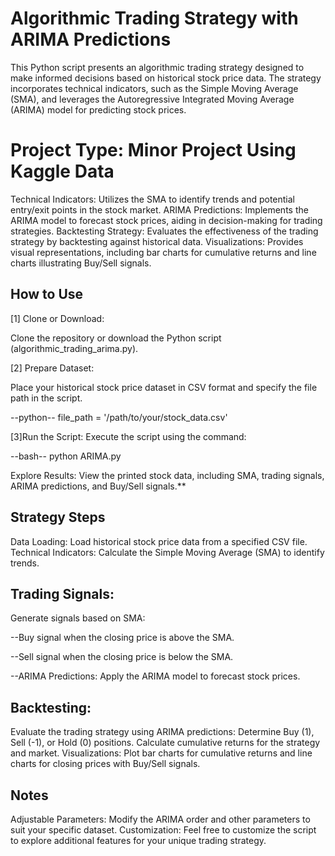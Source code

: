 # Algorithmic Trading Strategy with ARIMA Predictions
This Python script presents an algorithmic trading strategy designed to make informed decisions based on historical stock price data. The strategy incorporates technical indicators, such as the Simple Moving Average (SMA), and leverages the Autoregressive Integrated Moving Average (ARIMA) model for predicting stock prices.

# Project Type: Minor Project Using Kaggle Data

Technical Indicators: Utilizes the SMA to identify trends and potential entry/exit points in the stock market.
ARIMA Predictions: Implements the ARIMA model to forecast stock prices, aiding in decision-making for trading strategies.
Backtesting Strategy: Evaluates the effectiveness of the trading strategy by backtesting against historical data.
Visualizations: Provides visual representations, including bar charts for cumulative returns and line charts illustrating Buy/Sell signals.

## How to Use

[1] Clone or Download: 

Clone the repository or download the Python script (algorithmic_trading_arima.py).

[2] Prepare Dataset: 

Place your historical stock price dataset in CSV format and specify the file path in the script.

--python--
file_path = '/path/to/your/stock_data.csv'

[3]Run the Script: Execute the script using the command:

--bash--
python ARIMA.py

Explore Results: View the printed stock data, including SMA, trading signals, ARIMA predictions, and Buy/Sell signals.**

## Strategy Steps
Data Loading: Load historical stock price data from a specified CSV file.
Technical Indicators: Calculate the Simple Moving Average (SMA) to identify trends.

## Trading Signals: 
Generate signals based on SMA:

--Buy signal when the closing price is above the SMA.

--Sell signal when the closing price is below the SMA.

--ARIMA Predictions: Apply the ARIMA model to forecast stock prices.

## Backtesting: 
Evaluate the trading strategy using ARIMA predictions:
Determine Buy (1), Sell (-1), or Hold (0) positions.
Calculate cumulative returns for the strategy and market.
Visualizations: Plot bar charts for cumulative returns and line charts for closing prices with Buy/Sell signals.

## Notes
Adjustable Parameters: Modify the ARIMA order and other parameters to suit your specific dataset.
Customization: Feel free to customize the script to explore additional features for your unique trading strategy.
